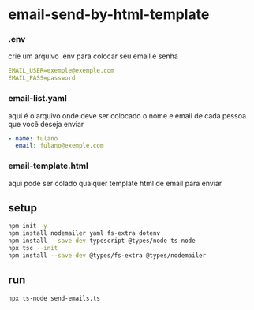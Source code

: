 # email-send-by-html-template

### .env
 crie um arquivo .env para colocar seu email e senha
 ```yaml
 EMAIL_USER=exemple@exemple.com
 EMAIL_PASS=password
```
### email-list.yaml
 aqui é o arquivo onde deve ser colocado o nome e email de cada pessoa que você deseja enviar
 ```yaml
 - name: fulano
   email: fulano@exemple.com
 ```
### email-template.html
 aqui pode ser colado qualquer template html de email para enviar

## setup
```bash
npm init -y
npm install nodemailer yaml fs-extra dotenv
npm install --save-dev typescript @types/node ts-node
npx tsc --init
npm install --save-dev @types/fs-extra @types/nodemailer
```
## run
```bash
npx ts-node send-emails.ts
```